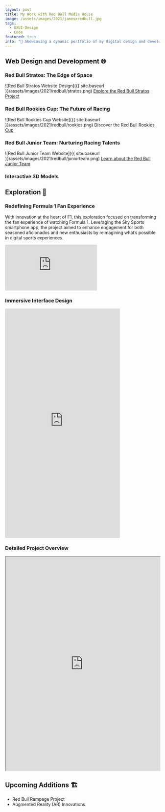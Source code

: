 ```yaml
---
layout: post
title: My Work with Red Bull Media House
image: /assets/images/2021/jamesxredbull.jpg
tags:
  - UXUI-Design
  - Code
featured: true
info: "🎒 Showcasing a dynamic portfolio of my digital design and development work for Red Bull Media House."
---
```


## Web Design and Development 🌐

### Red Bull Stratos: The Edge of Space
![Red Bull Stratos Website Design]({{ site.baseurl }}/assets/images/2021/redbull/stratos.png)
[Explore the Red Bull Stratos Project](https://www.redbull.com/int-en/projects/red-bull-stratos)

### Red Bull Rookies Cup: The Future of Racing
![Red Bull Rookies Cup Website]({{ site.baseurl }}/assets/images/2021/redbull/rookies.png)
[Discover the Red Bull Rookies Cup](https://www.redbull.com/int-en/rookiescup)

### Red Bull Junior Team: Nurturing Racing Talents
![Red Bull Junior Team Website]({{ site.baseurl }}/assets/images/2021/redbull/juniorteam.png)
[Learn about the Red Bull Junior Team](https://www.redbull.com/int-en/juniorteam)

### Interactive 3D Models
<div class="model-viewer-row">
  <!-- Red Bull Racing Model Viewer -->
  <model-viewer ar-modes="webxr" ar="true" src="https://red-bull-racing.herokuapp.com/assets/cars/RB19/model/RB19_Verstappen.glb" autoplay="true" auto-rotate="true" camera-controls="true" background-color="rgba(255,255,255,0)" camera-orbit="-50deg 75deg 105%" ios-src="https://red-bull-racing.herokuapp.com/assets/cars/RB19/model/RB19_Verstappen.usdz" ar-status="not-presenting"></model-viewer>

  <!-- Red Bull Junior Team AR Model Viewer -->
  <model-viewer ar-modes="webxr" ar="true" src="https://addons-redbulljuniorteam.redbull.com/assets/images/ar/jak-crawford/jak-crawford.glb" autoplay="true" auto-rotate="true" camera-controls="true" background-color="rgba(255,255,255,0)" camera-orbit="-50deg 75deg 105%" ios-src="https://addons-redbulljuniorteam.redbull.com/assets/images/ar/jak-crawford/jak-crawford.usdz" ar-status="not-presenting"></model-viewer>

  <!-- Red Bull Stratos AR Model Viewer -->
  <model-viewer ar-modes="webxr" ar="true" src="https://p-p.redbull.com/rb-red-bull-stratos-1-bv//img/stratos.glb" autoplay="true" auto-rotate="true" camera-controls="true" background-color="rgba(255,255,255,0)" camera-orbit="-50deg 75deg 105%" ar-status="not-presenting"></model-viewer>
</div>

## Exploration 💭

### Redefining Formula 1 Fan Experience
With innovation at the heart of F1, this exploration focused on transforming the fan experience of watching Formula 1. Leveraging the Sky Sports smartphone app, the project aimed to enhance engagement for both seasoned aficionados and new enthusiasts by reimagining what’s possible in digital sports experiences.

<iframe loading="lazy" src='https://www.youtube.com/embed/ZqGcec5GurU?autoplay=0&loop=1' frameborder='0' allowfullscreen></iframe>

### Immersive Interface Design
<div id="iphone-x">
    <iframe width="375" height="750" src="https://xd.adobe.com/embed/26904f2a-a592-4b2c-7f83-cb2a02e2e0f1-50a1/" frameborder="0" allowfullscreen></iframe>
  </div>

### Detailed Project Overview
<iframe loading="lazy" src="https://drive.google.com/file/d/1zDkpM82B6QU1zLdntUXpCmVdDRnfGkYl/preview" width="100%" height="700"></iframe>

## Upcoming Additions 🏗️

- Red Bull Rampage Project
- Augmented Reality (AR) Innovations

<script type="module" src="https://ajax.googleapis.com/ajax/libs/model-viewer/3.1.1/model-viewer.min.js"></script>